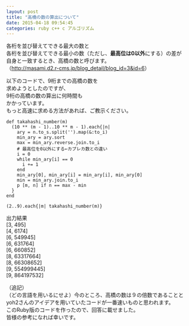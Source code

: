 ```yaml
---
layout: post
title: "高橋の数の算出について"
date: 2015-04-18 09:54:45
categories: ruby c++ c アルゴリズム
---
```

<p>各桁を並び替えてできる最大の数と<br>
各桁を並び替えてできる最小の数（ただし、<strong>最高位は0以外</strong>にする）の差が<br>
自身と一致するとき、高橋の数と呼びます。<br>
（<a href="http://masami.d2.r-cms.jp/blog_detail/blog_id=3&amp;id=6" rel="nofollow">http://masami.d2.r-cms.jp/blog_detail/blog_id=3&amp;id=6</a>）</p>

<p>以下のコードで、9桁までの高橋の数を<br>
求めようとしたのですが、<br>
9桁の高橋の数の算出に何時間も<br>
かかっています。<br>
もっと高速に求める方法があれば、ご教示ください。</p>

<pre><code>def takahashi_number(m)
  (10 ** (m - 1)..10 ** m - 1).each{|n|
    ary = n.to_s.split('').map(&amp;:to_i)
    min_ary = ary.sort
    max = min_ary.reverse.join.to_i
    # 最高位を0以外にする←カプレカ数との違い
    i = 0
    while min_ary[i] == 0
      i += 1
    end
    min_ary[0], min_ary[i] = min_ary[i], min_ary[0]
    min = min_ary.join.to_i
    p [m, n] if n == max - min 
  }
end

(2..9).each{|m| takahashi_number(m)}
</code></pre>

<p>出力結果<br>
[3, 495]<br>
[4, 6174]<br>
[6, 549945]<br>
[6, 631764]<br>
[6, 660852]<br>
[8, 63317664]<br>
[8, 66308652]<br>
[9, 554999445]<br>
[9, 864197532] </p>

<p>（追記）<br>
（どの言語を用いるにせよ）今のところ、高橋の数は９の倍数であることと<br>
yoh2さんのアイデアを用いていたコードが一番速いものと思われます。<br>
このRuby版のコードを作ったので、回答に載せました。<br>
皆様の参考になれば幸いです。</p>
